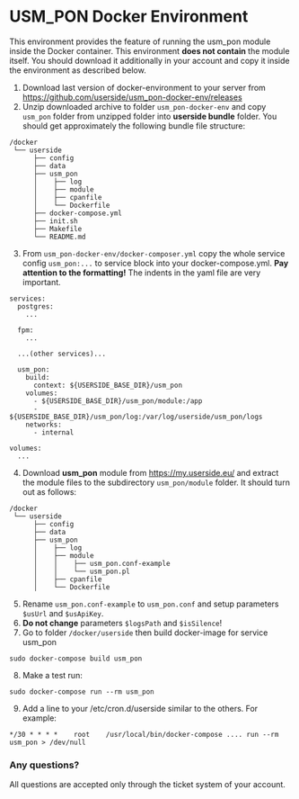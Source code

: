 # USM_PON Docker Environment

This environment provides the feature of running the usm_pon module inside the Docker container. This environment **does not contain** the module itself. You should download it additionally in your account and copy it inside the environment as described below.

1. Download last version of docker-environment to your server from https://github.com/userside/usm_pon-docker-env/releases
2. Unzip downloaded archive to folder `usm_pon-docker-env` and copy `usm_pon` folder from unzipped folder into **userside bundle** folder. You should get approximately the following bundle file structure:
  ```
  /docker
   └── userside
        ├── config
        ├── data
        ├── usm_pon
        │    ├── log
        │    ├── module
        │    ├── cpanfile
        │    └── Dockerfile
        ├── docker-compose.yml
        ├── init.sh
        ├── Makefile
        └── README.md
  ```
3. From `usm_pon-docker-env/docker-composer.yml` copy the whole service config `usm_pon:...` to service block into your docker-compose.yml. **Pay attention to the formatting!** The indents in the yaml file are very important.
  ```
  services:
    postgres:
      ...
    
    fpm:
      ...
    
    ...(other services)...

    usm_pon:
      build:
        context: ${USERSIDE_BASE_DIR}/usm_pon
      volumes:
        - ${USERSIDE_BASE_DIR}/usm_pon/module:/app
        - ${USERSIDE_BASE_DIR}/usm_pon/log:/var/log/userside/usm_pon/logs
      networks:
        - internal

  volumes:
    ...
  ```
4. Download **usm_pon** module from https://my.userside.eu/ and extract the module files to the subdirectory `usm_pon/module` folder. It should turn out as follows:
  ```
  /docker
   └── userside
        ├── config
        ├── data
        ├── usm_pon
        │    ├── log
        │    ├── module
        │    │    ├── usm_pon.conf-example
        │    │    └── usm_pon.pl
        │    ├── cpanfile
        │    └── Dockerfile
  ```
5. Rename `usm_pon.conf-example` to `usm_pon.conf` and setup parameters `$usUrl` and `$usApiKey`.
6. **Do not change** parameters `$logsPath` and `$isSilence`!
7. Go to folder `/docker/userside` then build docker-image for service usm_pon
  ```
  sudo docker-compose build usm_pon
  ```
8. Make a test run:
  ```
  sudo docker-compose run --rm usm_pon
  ```

9. Add a line to your /etc/cron.d/userside similar to the others. For example:
  ```
  */30 * * * *    root    /usr/local/bin/docker-compose .... run --rm usm_pon > /dev/null
  ```

### Any questions?

All questions are accepted only through the ticket system of your account.